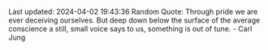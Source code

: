 Last updated: 2024-04-02 19:43:36
Random Quote: Through pride we are ever deceiving ourselves. But deep down below the surface of the average conscience a still, small voice says to us, something is out of tune. - Carl Jung